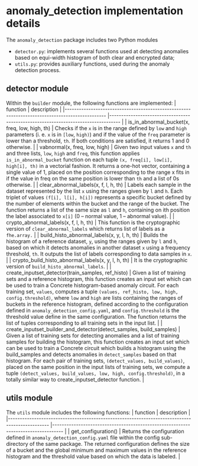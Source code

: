 # anomaly_detection implementation details

The ```anomaly_detection``` package includes two Python modules
- ```detector.py```: implements several functions used at detecting anomalies based on equi-width histogram of both clear and encrypted data;
- ```utils.py```: provides auxiliary functions, used during the anomaly detection process.

## detector module
Within the ```builder``` module, the following functions are implemented:
| function            					  |    description														|
|----------------------------------------------------------------------------------------------- |----------------------------------------------------------------------------------   |
| is_in_abnormal_bucket(x, freq, low, high, th) | Checks if the ```x``` is in the range defined by ```low``` and ```high``` parameters (i. e. ```x``` is in ```[low```, ```high)```) and if the value of the ```freq``` parameter is lower than a threshold, ```th```. If both conditions are satisfied, it returns 1 and 0 otherwise. |
| vabnormal(x, freq, low, high) | Given two input values ```x``` and ```th``` and three lists, ```low```, ```high``` and ```freq```, this function applies ```is_in_abnormal_bucket``` function on each tuple ```(x, freq[i], low[i], high[i], th)``` in a vectorial fashion. It returns a one-hot vector, containing a single value of 1, placed on the position corresponding to the range x fits in if the value in freq on the same position is lower than ```th``` and a list of 0s otherwise. |
| clear_abnormal_labels(x, f, l, h, th) | Labels each sample in the dataset represented by the list ```x``` using the ranges given by ```l``` and ```h```. Each triplet of values ```(f[i], l[i], h[i])``` represents a specific bucket defined by the number of elements within the bucket and the range of the bucket. The function returns a list of the same size as ```l``` and ```h```, containing on ith position the label associated to ```x[i]``` (0 – normal value, 1 – abnormal value). |
| crypto_abnormal_labels(x, f, l, h, th) | This function is the cryptographic version of ```clear_abnormal_labels``` which returns list of labels as a ```fhe.array.``` |
| build_histo_abnormal_labels(x, y, l, h, th) | Builds the histogram of a reference dataset, ```y```, using the ranges given by ```l``` and ```h```, based on which it detects anomalies in another dataset ```x``` using a frequency threshold, ```th```. It outputs the list of labels corresponding to data samples in ```x```. |
| crypto_build_histo_abnormal_labels(x, y, l, h, th) | It is the cryptographic version of ```build_histo_abnormal_labels```. |
| create_inputset_detector(train_samples, ref_histo) | Given a list of training sets and a reference histogram, this function creates an input set which can be used to train a Concrete histogram-based anomaly circuit. For each training set, ```values```, computes a tuple ```(values, ref_histo, low, high, config.threshold)```, where ```low``` and ```high``` are lists containing the ranges of buckets in the reference histogram, defined according to the configuration defined in ```anomaly_detection_config.yaml```, and ```config.threshold``` is the threshold value define in the same configuration. The function returns the list of tuples corresponding to all training sets in the input list. |
| create_inputset_builder_and_detector(detect_samples, build_samples) | Given a list of training sets for detecting anomalies and a list of training samples for building the histogram, this function creates an input set which can be used to train a Concrete circuit which builds a histogram using the build_samples and detects anomalies in ```detect_samples``` based on that histogram. For each pair of training sets, ```(detect_values, build_values)```, placed on the same position in the input lists of training sets, we compute a tuple ```(detect_values, build_values, low, high, config.threshold)```, in a totally similar way to create_inputset_detector function. |

## utils module
The ```utils``` module includes the following functions:
| function            					  |    description														|
|----------------------------------------------------------------------------------------------- |----------------------------------------------------------------------------------   |
| get_configuration() | Returns the configuration defined in ```anomaly_detection_config.yaml``` file within the config sub-directory of the same package. The returned configuration defines the size of a bucket and the global minimum and maximum values in the reference histogram and the threshold value based on which the data is labeled. |
